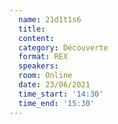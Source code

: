 ```yaml
---
  name: 21d1t1s6
  title: 
  content:
  category: Découverte
  format: REX
  speakers: 
  room: Online
  date: 23/06/2021
  time_start: '14:30'
  time_end: '15:30'
---
```

